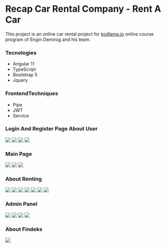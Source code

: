 # Recap Car Rental Company - Rent  A Car

This project is an online car rental project for  [kodlama.io](https://www.kodlama.io/) online course program of Engin Demirog and his team.

### Tecnologies
- Angular 11
- TypeScript
- Bootstrap 5
- Jquery

### FrontendTechniques
- Pipe
- JWT
- Service

### Login And Register Page About User
<img src="https://github.com/esrasnck/carRentalFrontendv2/blob/main/Proje%20Resimleri/register.png"/>
<img src="https://github.com/esrasnck/carRentalFrontendv2/blob/main/Proje%20Resimleri/Log-Out.png"/>
<img src="https://github.com/esrasnck/carRentalFrontendv2/blob/main/Proje%20Resimleri/GoToLogin.png"/>
<img src="https://github.com/esrasnck/carRentalFrontendv2/blob/main/Proje%20Resimleri/Update-user.png"/>

### Main Page

<img src="https://github.com/esrasnck/carRentalFrontendv2/blob/main/Proje%20Resimleri/CarDetails.png"/>
<img src="https://github.com/esrasnck/carRentalFrontendv2/blob/main/Proje%20Resimleri/Main2.png"/>
<img src="https://github.com/esrasnck/carRentalFrontendv2/blob/main/Proje%20Resimleri/MainPage.png"/>

### About Renting
<img src="https://github.com/esrasnck/carRentalFrontendv2/blob/main/Proje%20Resimleri/DisableButton.png"/>
<img src="https://github.com/esrasnck/carRentalFrontendv2/blob/main/Proje%20Resimleri/Exceptions.png"/>
<img src="https://github.com/esrasnck/carRentalFrontendv2/blob/main/Proje%20Resimleri/Findeks.png"/>
<img src="https://github.com/esrasnck/carRentalFrontendv2/blob/main/Proje%20Resimleri/NotAddingCards.png"/>
<img src="https://github.com/esrasnck/carRentalFrontendv2/blob/main/Proje%20Resimleri/Payment.png"/>
<img src="https://github.com/esrasnck/carRentalFrontendv2/blob/main/Proje%20Resimleri/PaymentException.png"/>
<img src="https://github.com/esrasnck/carRentalFrontendv2/blob/main/Proje%20Resimleri/RedBackGroundIsUnableToRent.png"/>

### Admin Panel
<img src="https://github.com/esrasnck/carRentalFrontendv2/blob/main/Proje%20Resimleri/AdminPanel-CarAdd.png"/>
<img src="https://github.com/esrasnck/carRentalFrontendv2/blob/main/Proje%20Resimleri/AdminPanel-CarUpdate.png"/>
<img src="https://github.com/esrasnck/carRentalFrontendv2/blob/main/Proje%20Resimleri/AdminPanel-ColorAdd.png"/>
<img src="https://github.com/esrasnck/carRentalFrontendv2/blob/main/Proje%20Resimleri/AdminPanel.png"/>

### About Findeks
<img src="https://github.com/esrasnck/carRentalFrontendv2/blob/main/Proje%20Resimleri/Findeks.png"/>
